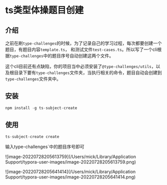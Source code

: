 # ts类型体操题目创建

## 介绍
之前在刷`type-challenges`的时候，为了记录自己的学习过程，每次都要创建一个题目，有题目内容`template.ts`， 和测试文件`test-cases.ts`。所以写了一个cli根据`type-challenges`中的题目序号自动创建这两个文件。

这个cli目前还有点缺陷，你的项目当中必须安装了`@type-challenges/utils`，以及根目录下要有`type-challenges`文件夹，当执行相关的命令，题目自动会创建到`type-challenges`文件夹中。
## 安装
```js
npm install -g ts-subject-create
```

## 使用
```js
ts-subject-create create
```

输入type-challenges`中的题目序号即可

![image-20220728205613759](/Users/mick/Library/Application Support/typora-user-images/image-20220728205613759.png)

![image-20220728205641414](/Users/mick/Library/Application Support/typora-user-images/image-20220728205641414.png)


